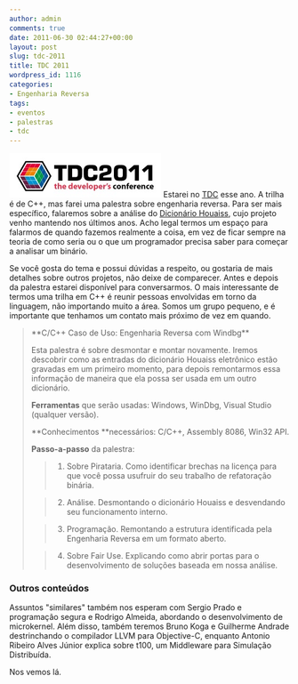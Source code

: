 ```yaml
---
author: admin
comments: true
date: 2011-06-30 02:44:27+00:00
layout: post
slug: tdc-2011
title: TDC 2011
wordpress_id: 1116
categories:
- Engenharia Reversa
tags:
- eventos
- palestras
- tdc
---
```


[![](/images/barra-top-basic-v3.jpg)](/images/barra-top-basic-v3.jpg) Estarei no [TDC](http://www.thedevelopersconference.com.br/tdc/2011/saopaulo/trilha-ccc#programacao) esse ano. A trilha é de C++, mas farei uma palestra sobre engenharia reversa. Para ser mais específico, falaremos sobre a análise do [Dicionário Houaiss](http://www.caloni.com.br/blog/conversor-de-houaiss-para-babylon-parte-1), cujo projeto venho mantendo nos últimos anos. Acho legal termos um espaço para falarmos de quando fazemos realmente a coisa, em vez de ficar sempre na teoria de como seria ou o que um programador precisa saber para começar a analisar um binário.

Se você gosta do tema e possui dúvidas a respeito, ou gostaria de mais detalhes sobre outros projetos, não deixe de comparecer. Antes e depois da palestra estarei disponível para conversarmos. O mais interessante de termos uma trilha em C++ é reunir pessoas envolvidas em torno da linguagem, não importando muito a área. Somos um grupo pequeno, e é importante que tenhamos um contato mais próximo de vez em quando.


<blockquote>**C/C++ Caso de Uso: Engenharia Reversa com Windbg**

Esta palestra é sobre desmontar e montar novamente. Iremos descobrir como as entradas do dicionário Houaiss eletrônico estão gravadas em um primeiro momento, para depois remontarmos essa informação de maneira que ela possa ser usada em um outro dicionário.

**Ferramentas** que serão usadas: Windows, WinDbg, Visual Studio (qualquer versão).

**Conhecimentos **necessários: C/C++, Assembly 8086, Win32 API.

**Passo-a-passo** da palestra:

> 
> 
	
>   1. Sobre Pirataria. Como identificar brechas na licença para que você possa usufruir do seu trabalho de refatoração binária.
> 
	
>   2. Análise. Desmontando o dicionário Houaiss e desvendando seu funcionamento interno.
> 
	
>   3. Programação. Remontando a estrutura identificada pela Engenharia Reversa em um formato aberto.
> 
	
>   4. Sobre Fair Use. Explicando como abrir portas para o desenvolvimento de soluções baseada em nossa análise.
> 

</blockquote>




### Outros conteúdos


Assuntos "similares" também nos esperam com Sergio Prado e programação segura e Rodrigo Almeida, abordando o desenvolvimento de microkernel. Além disso, também teremos Bruno Koga e Guilherme Andrade destrinchando o compilador LLVM para Objective-C, enquanto Antonio Ribeiro Alves Júnior explica sobre t100, um Middleware para Simulação Distribuída.

Nos vemos lá.
